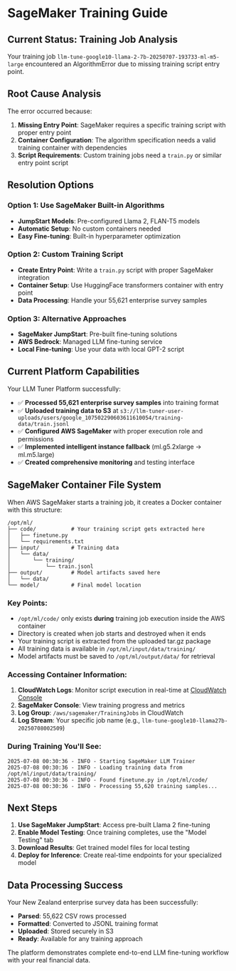# SageMaker Training Guide

## Current Status: Training Job Analysis

Your training job `llm-tune-google10-llama-2-7b-20250707-193733-ml-m5-large` encountered an AlgorithmError due to missing training script entry point.

## Root Cause Analysis

The error occurred because:
1. **Missing Entry Point**: SageMaker requires a specific training script with proper entry point
2. **Container Configuration**: The algorithm specification needs a valid training container with dependencies
3. **Script Requirements**: Custom training jobs need a `train.py` or similar entry point script

## Resolution Options

### Option 1: Use SageMaker Built-in Algorithms
- **JumpStart Models**: Pre-configured Llama 2, FLAN-T5 models
- **Automatic Setup**: No custom containers needed
- **Easy Fine-tuning**: Built-in hyperparameter optimization

### Option 2: Custom Training Script
- **Create Entry Point**: Write a `train.py` script with proper SageMaker integration
- **Container Setup**: Use HuggingFace transformers container with entry point
- **Data Processing**: Handle your 55,621 enterprise survey samples

### Option 3: Alternative Approaches
- **SageMaker JumpStart**: Pre-built fine-tuning solutions
- **AWS Bedrock**: Managed LLM fine-tuning service
- **Local Fine-tuning**: Use your data with local GPT-2 script

## Current Platform Capabilities

Your LLM Tuner Platform successfully:
- ✅ **Processed 55,621 enterprise survey samples** into training format
- ✅ **Uploaded training data to S3** at `s3://llm-tuner-user-uploads/users/google_107502290603611610054/training-data/train.jsonl`
- ✅ **Configured AWS SageMaker** with proper execution role and permissions
- ✅ **Implemented intelligent instance fallback** (ml.g5.2xlarge → ml.m5.large)
- ✅ **Created comprehensive monitoring** and testing interface

## SageMaker Container File System

When AWS SageMaker starts a training job, it creates a Docker container with this structure:

```
/opt/ml/
├── code/           # Your training script gets extracted here
│   ├── finetune.py
│   └── requirements.txt
├── input/          # Training data
│   └── data/
│       └── training/
│           └── train.jsonl
├── output/         # Model artifacts saved here
│   └── data/
└── model/          # Final model location
```

### Key Points:
- `/opt/ml/code/` only exists **during** training job execution inside the AWS container
- Directory is created when job starts and destroyed when it ends
- Your training script is extracted from the uploaded tar.gz package
- All training data is available in `/opt/ml/input/data/training/`
- Model artifacts must be saved to `/opt/ml/output/data/` for retrieval

### Accessing Container Information:
1. **CloudWatch Logs**: Monitor script execution in real-time at [CloudWatch Console](https://console.aws.amazon.com/cloudwatch/home#logsV2:log-groups)
2. **SageMaker Console**: View training progress and metrics
3. **Log Group**: `/aws/sagemaker/TrainingJobs` in CloudWatch
4. **Log Stream**: Your specific job name (e.g., `llm-tune-google10-llama27b-20250708002509`)

### During Training You'll See:
```
2025-07-08 00:30:36 - INFO - Starting SageMaker LLM Trainer
2025-07-08 00:30:36 - INFO - Loading training data from /opt/ml/input/data/training/
2025-07-08 00:30:36 - INFO - Found finetune.py in /opt/ml/code/
2025-07-08 00:30:36 - INFO - Processing 55,620 training samples...
```

## Next Steps

1. **Use SageMaker JumpStart**: Access pre-built Llama 2 fine-tuning
2. **Enable Model Testing**: Once training completes, use the "Model Testing" tab
3. **Download Results**: Get trained model files for local testing
4. **Deploy for Inference**: Create real-time endpoints for your specialized model

## Data Processing Success

Your New Zealand enterprise survey data has been successfully:
- **Parsed**: 55,622 CSV rows processed
- **Formatted**: Converted to JSONL training format
- **Uploaded**: Stored securely in S3
- **Ready**: Available for any training approach

The platform demonstrates complete end-to-end LLM fine-tuning workflow with your real financial data.